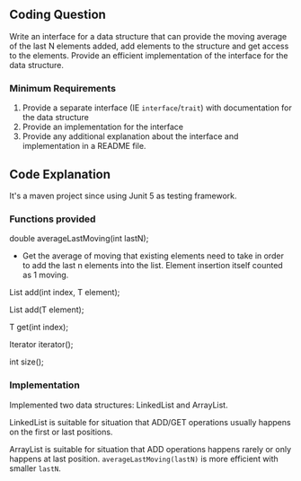 ## Coding Question

Write an interface for a data structure that can provide the moving average of the last N elements added, add elements to the structure and get access to the elements. Provide an efficient implementation of the interface for the data structure.

### Minimum Requirements

1. Provide a separate interface (IE `interface`/`trait`) with documentation for the data structure
2. Provide an implementation for the interface
3. Provide any additional explanation about the interface and implementation in a README file.

## Code Explanation

It's a maven project since using Junit 5 as testing framework.

### Functions provided

double averageLastMoving(int lastN);
* Get the average of moving that existing elements need to take in order to add the
last n elements into the list. Element insertion itself counted as 1 moving.

List<T> add(int index, T element);

List<T> add(T element);

T get(int index);

Iterator<T> iterator();

int size();

### Implementation

Implemented two data structures: LinkedList and ArrayList.

LinkedList is suitable for situation that ADD/GET operations usually happens on the first or last positions.

ArrayList is suitable for situation that ADD operations happens rarely or only happens at last position.
`averageLastMoving(lastN)` is more efficient with smaller `lastN`.
